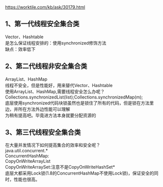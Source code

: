 
https://worktile.com/kb/ask/30179.html

## 1、第一代线程安全集合类

Vector、Hashtable  
是怎么保证线程安排的：使用synchronized修饰方法  
缺点：效率低下

## 2、第二代线程非安全集合类

ArrayList、HashMap  
线程不安全，但是性能好，用来替代Vector、Hashtable  
使用ArrayList、HashMap,需要线程安全怎么办呢？  
Collections.synchronizedList(list);Collections.synchronizedMap(m);  
底层使用synchronized代码块锁虽然也是锁住了所有的代码，但是锁在方法里边，并所在方法外边性能可以理解  
为稍有提高吧。毕竟进方法本身就要分配资源的

## 3、第三代线程安全集合类

在大量并发情况下如何提高集合的效率和安全呢？  
java.util.concurrent.*  
ConcurrentHashMap:  
CopyOnWriteArrayList  
CopyOnWriteArraySet:注意不是CopyOnWriteHashSet*  
底层大都采用Lock锁(1.8的ConcurrentHashMap不使用Lock锁)，保证安全的同时，性能也很高。
